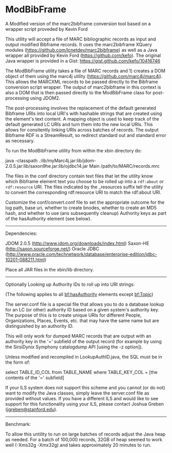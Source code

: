ModBibFrame
===========

A Modified version of the marc2bibframe conversion tool based on a wrapper script proveded by Kevin Ford

This utility will accept a file of MARC bibliographic records as input and output modified Bibframe records. It uses the marc2bibframe XQuery modules (https://github.com/lcnetdev/marc2bibframe) as well as a Java wrapper all provided by Kevin Ford (https://github.com/kefo). The original Java wrapper is provided in a Gist: https://gist.github.com/kefo/10416746

The ModBibFrame utility takes a file of MARC records and 1) creates a DOM object of them using the marc4j utility (https://github.com/marc4j/marc4j). This allows the MARCXML records to be passed directly to the Bibframe conversion script wrapper. The output of marc2bibframe in this context is also a DOM that is then passed directly to the ModBibFrame class for post-processing using JDOM2.

The post-processing involves the replacement of the default generated Bibframe URIs into local URI's with hashable strings that are created using the element's text content. A mapping object is used to keep track of the default generated LC URIs and turn them into the new local URIs. This allows for consitently linking URIs across batches of records. The output Bibframe RDF is a StreamResult, so redirect standard out and standard error as necessary.

To run the ModBibFrame utility from within the xbin directory do:

java -classpath .:lib/myMarc4j.jar:lib/jdom-2.0.5.jar:lib/saxon9he.jar:lib/ojdbc14.jar Main /path/to/MARC/records.mrc

The files in the conf directory contain text files that let the utility know which Bibframe element text you choose to be rolled up into a `rdf:about` or `rdf:resource` URI. The files indicated by the _resources suffix tell the utility to convert the corresponding rdf:resource URI to match the rdf:about URI.

Customize the conf/convert.conf file to set the appropriate outcome for the log path, base uri, whether to create bnodes, whether to create an MD5 hash, and whether to use (ans subsequently cleanup) Authority keys as part of the hasAuthority element (see below).

-----

Dependencies:

JDOM 2.0.5 (http://www.jdom.org/downloads/index.html)
Saxon-HE (http://saxon.sourceforge.net/)
Oracle JDBC (http://www.oracle.com/technetwork/database/enterprise-edition/jdbc-10201-088211.html)

Place all JAR files in the xbin/lib directory.

-----

Optionally Looking up Authority IDs to roll up into URI strings:

(The following applies to all <bf:hasAuthority> elements except <bf:Topic>)

The server.conf file is a special file that allows you to do a database lookup for an LC (or other) authority ID based on a given system's authority key. The purpose of this is to create unique URIs for different People, Organizations, Places, Events, etc. that may have the same name but are distinguished by an authority ID.

This will only work for dumped MARC records that are output with an authority key in the '=' subfield of the output record (for example by using the SirsiDynix Symphony catalogdump API [using the -z option]).

Unless modified and recompiled in LookupAuthID.java, the SQL must be in the form of:

select TABLE_ID_COL from TABLE_NAME where TABLE_KEY_COL = [the contents of the '=' subfield]

If your ILS system does not support this scheme and you cannot (or do not) want to modify the Java classes, simply leave the server.conf file as provided without values. If you have a different ILS and would like to see support for this functionality using your ILS, please contact Joshua Greben (jgreben@stanford.edu).

-----

Benchmark:

To allow this untility to run on large batches of records adjust the Java heap as needed. For a batch of 100,000 records, 32GB of heap seemed to work well (-Xms32g -Xmx32g) and takes approximately 20 minutes to run.
